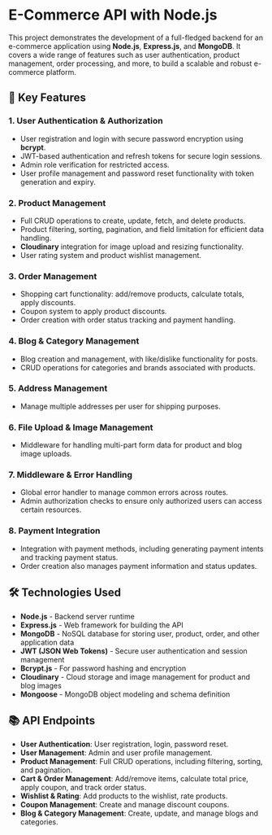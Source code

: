 # E-Commerce API with Node.js

This project demonstrates the development of a full-fledged backend for an e-commerce application using **Node.js**, **Express.js**, and **MongoDB**. It covers a wide range of features such as user authentication, product management, order processing, and more, to build a scalable and robust e-commerce platform.

## 🚀 Key Features

### 1. **User Authentication & Authorization**
- User registration and login with secure password encryption using **bcrypt**.
- JWT-based authentication and refresh tokens for secure login sessions.
- Admin role verification for restricted access.
- User profile management and password reset functionality with token generation and expiry.

### 2. **Product Management**
- Full CRUD operations to create, update, fetch, and delete products.
- Product filtering, sorting, pagination, and field limitation for efficient data handling.
- **Cloudinary** integration for image upload and resizing functionality.
- User rating system and product wishlist management.

### 3. **Order Management**
- Shopping cart functionality: add/remove products, calculate totals, apply discounts.
- Coupon system to apply product discounts.
- Order creation with order status tracking and payment handling.

### 4. **Blog & Category Management**
- Blog creation and management, with like/dislike functionality for posts.
- CRUD operations for categories and brands associated with products.

### 5. **Address Management**
- Manage multiple addresses per user for shipping purposes.

### 6. **File Upload & Image Management**
- Middleware for handling multi-part form data for product and blog image uploads.

### 7. **Middleware & Error Handling**
- Global error handler to manage common errors across routes.
- Admin authorization checks to ensure only authorized users can access certain resources.

### 8. **Payment Integration**
- Integration with payment methods, including generating payment intents and tracking payment status.
- Order creation also manages payment information and status updates.

## 🛠 Technologies Used
- **Node.js** - Backend server runtime
- **Express.js** - Web framework for building the API
- **MongoDB** - NoSQL database for storing user, product, order, and other application data
- **JWT (JSON Web Tokens)** - Secure user authentication and session management
- **Bcrypt.js** - For password hashing and encryption
- **Cloudinary** - Cloud storage and image management for product and blog images
- **Mongoose** - MongoDB object modeling and schema definition

## 📚 API Endpoints
- **User Authentication**: User registration, login, password reset.
- **User Management**: Admin and user profile management.
- **Product Management**: Full CRUD operations, including filtering, sorting, and pagination.
- **Cart & Order Management**: Add/remove items, calculate total price, apply coupon, and track order status.
- **Wishlist & Rating**: Add products to the wishlist, rate products.
- **Coupon Management**: Create and manage discount coupons.
- **Blog & Category Management**: Create, update, and manage blogs and categories.
  
